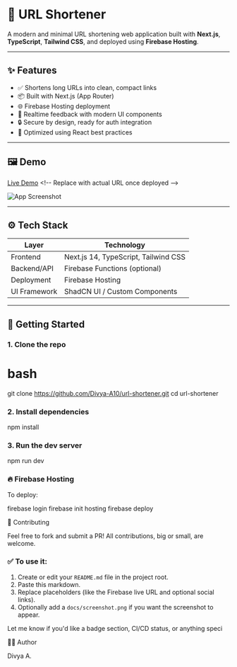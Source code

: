 # 🔗 URL Shortener

A modern and minimal URL shortening web application built with **Next.js**, **TypeScript**, **Tailwind CSS**, and deployed using **Firebase Hosting**.

---

## ✨ Features

- ✅ Shortens long URLs into clean, compact links
- 📦 Built with Next.js (App Router)
- 🌐 Firebase Hosting deployment
- 🎯 Realtime feedback with modern UI components
- 🔒 Secure by design, ready for auth integration
- 🧠 Optimized using React best practices

---

## 🖼️ Demo

[Live Demo]([https://your-firebase-url.web.app](https://6000-firebase-studio-1749716212821.cluster-htdgsbmflbdmov5xrjithceibm.cloudworkstations.dev/)) <!-- Replace with actual URL once deployed -->


![App Screenshot](<img width="956" alt="Screenshot 2025-06-12 at 8 24 29 PM" src="https://github.com/user-attachments/assets/5e3f5b0c-7bdf-4f04-bba3-7c9eafb24b77" />
)

---

## ⚙️ Tech Stack

| Layer        | Technology         |
|--------------|--------------------|
| Frontend     | Next.js 14, TypeScript, Tailwind CSS |
| Backend/API  | Firebase Functions (optional) |
| Deployment   | Firebase Hosting    |
| UI Framework | ShadCN UI / Custom Components |

---

## 🚀 Getting Started

### 1. Clone the repo

# bash
git clone https://github.com/Divya-A10/url-shortener.git
cd url-shortener

### 2. Install dependencies
npm install
### 3. Run the dev server
npm run dev
### 🔥 Firebase Hosting

To deploy:

firebase login
firebase init hosting
firebase deploy

🌱 Contributing

Feel free to fork and submit a PR!
All contributions, big or small, are welcome.


### ✅ To use it:
1. Create or edit your `README.md` file in the project root.
2. Paste this markdown.
3. Replace placeholders (like the Firebase live URL and optional social links).
4. Optionally add a `docs/screenshot.png` if you want the screenshot to appear.

Let me know if you'd like a badge section, CI/CD status, or anything speci

🙋‍♀️ Author

Divya A.
